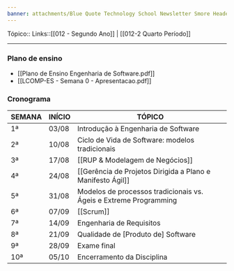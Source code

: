 ```yaml
---
banner: attachments/Blue Quote Technology School Newsletter Smore Header.png
---
```

Tópico::
Links::[[012 - Segundo Ano]] | [[012-2 Quarto Período]]

---

### Plano de ensino
- [[Plano de Ensino Engenharia de Software.pdf]]
- [[LCOMP-ES - Semana 0 - Apresentacao.pdf]]
### Cronograma

| SEMANA | INÍCIO | TÓPICO                                                            |
| ------ | ------ | ----------------------------------------------------------------- |
| 1ª     | 03/08  | Introdução à Engenharia de Software                               |
| 2ª     | 10/08  | Ciclo de Vida de Software: modelos tradicionais                   |
| 3ª     | 17/08  | [[RUP & Modelagem de Negócios]]                                   |
| 4ª     | 24/08  | [[Gerência de Projetos Dirigida a Plano e Manifesto Ágil]]        |
| 5ª     | 31/08  | Modelos de processos tradicionais vs. Ágeis e Extreme Programming |
| 6ª     | 07/09  | [[Scrum]]                                                         |
| 7ª     | 14/09  | Engenharia de Requisitos                                          |
| 8ª     | 21/09  | Qualidade de [Produto de] Software                                |
| 9ª     | 28/09  | Exame final                                                       |
| 10ª    | 05/10  | Encerramento da Disciplina                                        |
